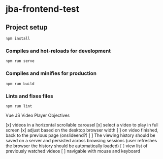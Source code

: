 # jba-frontend-test

## Project setup
```
npm install
```

### Compiles and hot-reloads for development
```
npm run serve
```

### Compiles and minifies for production
```
npm run build
```

### Lints and fixes files
```
npm run lint
```

Vue JS Video Player Objectives

[x] videos in a horizontal scrollable carousel
[x] select a video to play in full screen
[x] adjust based on the desktop browser width
[ ] on video finished, back to the previous page (onslideend?)
[ ] The viewing history should be saved on a server and persisted across browsing sessions (user refreshes the browser the history should be automatically loaded)
[ ] view list of previously watched videos
[ ] navigable with mouse and keyboard
